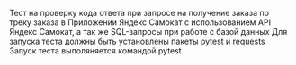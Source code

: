 Тест на проверку кода ответа при запросе на получение заказа по треку заказа в Приложении Яндекс Самокат с использованием API Яндекс Самокат, а так же SQL-запросы при работе с базой данных
Для запуска теста должны быть установлены пакеты pytest и requests
Запуск теста выполяняется командой pytest

